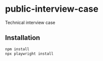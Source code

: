 # public-interview-case
Technical interview case

## Installation
```bash
npm install
npx playwright install
```
